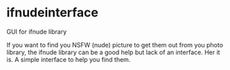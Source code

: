 # ifnudeinterface
GUI for ifnude library

If you want to find you NSFW (nude) picture to get them out from you photo library, the ifnude library can be a good help but lack of an interface. Her it is. A simple interface to help you find them.
